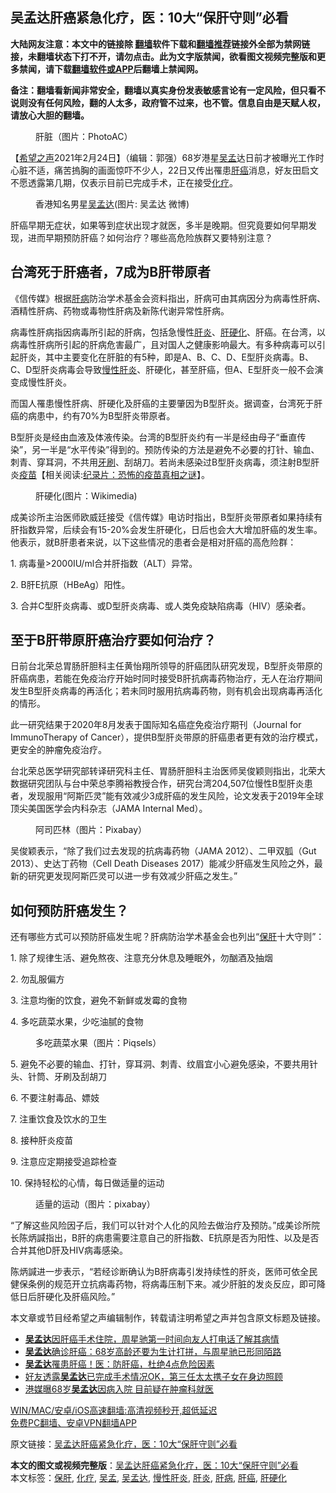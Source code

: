  <h2>吴孟达肝癌紧急化疗，医：10大“保肝守则”必看</h2> <p class="notice"><b>大陆网友注意：本文中的链接除 <a href="https://github.com/bannedbook/fanqiang" >翻墙</a>软件下载和<a href="https://github.com/killgcd/justmysocks/blob/master/README.md">翻墙推荐</a>链接外全部为禁网链接，未翻墙状态下打不开，请勿点击。此为文字版禁闻，欲看图文视频完整版和更多禁闻，请下载<a href="https://github.com/bannedbook/fanqiang">翻墙软件或APP</a>后翻墙上禁闻网。</p><p>备注：翻墙看新闻非常安全，翻墙以真实身份发表敏感言论有一定风险，但只看不说则没有任何风险，翻的人太多，政府管不过来，也不管。信息自由是天赋人权，请放心大胆的翻墙。</b></p>  <div class="entry"> <figure><figcaption>肝脏（图片：PhotoAC）</figcaption></figure> <p>【<span class='wp_keywordlink_affiliate'><a href="https://www.soundofhope.org" title="希望之声" target="_blank">希望之声</a></span>2021年2月24日】（编辑：郭强）68岁港星<a href="https://www.bannedbook.org/bnews/tag/%E5%90%B4%E5%AD%9F/" class="st_tag internal_tag" rel="tag" title="标签 吴孟 下的日志">吴孟</a>达日前才被曝光工作时心脏不适，痛苦摀胸的画面惊吓不少人，22日又传出罹患<a href="https://www.bannedbook.org/bnews/tag/%E8%82%9D%E7%99%8C/" class="st_tag internal_tag" rel="tag" title="标签 肝癌 下的日志">肝癌</a>消息，好友田启文不愿透露第几期，仅表示目前已完成手术，正在接受<a href="https://www.bannedbook.org/bnews/tag/%E5%8C%96%E7%96%97/" class="st_tag internal_tag" rel="tag" title="标签 化疗 下的日志">化疗</a>。</p> <figure><figcaption>香港知名男星<a href="https://www.bannedbook.org/bnews/tag/%e5%90%b4%e5%ad%9f%e8%be%be/" class="st_tag internal_tag" rel="tag" title="标签 吴孟达 下的日志">吴孟达</a>(图片: 吴孟达 微博)</figcaption></figure> <p>肝癌早期无症状，如果等到症状出现才就医，多半是晚期。但究竟要如何早期发现，进而早期预防肝癌？如何治疗？哪些高危险族群又要特别注意？</p> <h2>台湾死于肝癌者，7成为B肝带原者</h2> <p>《信传媒》根据<a href="https://www.bannedbook.org/bnews/tag/%E8%82%9D%E7%97%85/" class="st_tag internal_tag" rel="tag" title="标签 肝病 下的日志">肝病</a>防治学术基金会资料指出，肝病可由其病因分为病毒性肝病、酒精性肝病、药物或毒物性肝病及新陈代谢异常性肝病。</p> <p>病毒性肝病指因病毒所引起的肝病，包括急慢性<a href="https://www.bannedbook.org/bnews/tag/%E8%82%9D%E7%82%8E/" class="st_tag internal_tag" rel="tag" title="标签 肝炎 下的日志">肝炎</a>、<a href="https://www.bannedbook.org/bnews/tag/%e8%82%9d%e7%a1%ac%e5%8c%96/" class="st_tag internal_tag" rel="tag" title="标签 肝硬化 下的日志">肝硬化</a>、肝癌。在台湾，以病毒性肝病所引起的肝病危害最广，且对国人之健康影响最大。有多种病毒可以引起肝炎，其中主要变化在肝脏的有5种，即是A、B、C、D、E型肝炎病毒。B、C、D型肝炎病毒会导致<a href="https://www.bannedbook.org/bnews/tag/%e6%85%a2%e6%80%a7%e8%82%9d%e7%82%8e/" class="st_tag internal_tag" rel="tag" title="标签 慢性肝炎 下的日志">慢性肝炎</a>、肝硬化，甚至肝癌，但A、E型肝炎一般不会演变成慢性肝炎。</p> <p>而国人罹患慢性肝病、肝硬化及肝癌的主要肇因为B型肝炎。据调查，台湾死于肝癌的病患中，约有70%为B型肝炎带原者。</p> <p>B型肝炎是经由血液及体液传染。台湾的B型肝炎约有一半是经由母子“垂直传染”，另一半是“水平传染”得到的。预防传染的方法是避免不必要的打针、输血、刺青、穿耳洞，不共用<span class='wp_keywordlink'><a href="https://www.bannedbook.org/forum2/topic2874.html" title="杜斌《牙刷》" target="_blank">牙刷</a></span>、刮胡刀。若尚未感染过B型肝炎病毒，须注射B型肝炎<span class='wp_keywordlink'><a href="https://www.bannedbook.org/bnews/tculture/20160630/551027.html" title="疫苗" target="_blank">疫苗</a></span>【相关阅读:<a href='https://www.bannedbook.org/bnews/topimagenews/20180408/925060.html' target='_blank'>纪录片：恐怖的疫苗真相之谜</a>】。</p> <figure><figcaption>肝硬化(图片：Wikimedia)</figcaption></figure> <p>成美诊所主治医师欧威廷接受《信传媒》电访时指出，B型肝炎带原者如果持续有肝指数异常，后续会有15-20%会发生肝硬化，日后也会大大增加肝癌的发生率。他表示，就B肝患者来说，以下这些情况的患者会是相对肝癌的高危险群：</p>  <p>1. 病毒量&gt;2000IU/ml合并肝指数（ALT）异常。</p> <p>2. B肝E抗原（HBeAg）阳性。</p> <p>3. 合并C型肝炎病毒、或D型肝炎病毒、或人类免疫缺陷病毒（HIV）感染者。</p> <h2>至于B肝带原肝癌治疗要如何治疗？</h2> <p>日前台北荣总胃肠肝胆科主任黄怡翔所领导的肝癌团队研究发现，B型肝炎带原的肝癌病患，若能在免疫治疗开始时同时接受B肝抗病毒药物治疗，无人在治疗期间发生B型肝炎病毒的再活化；若未同时服用抗病毒药物，则有机会出现病毒再活化的情形。</p> <p>此一研究结果于2020年8月发表于国际知名癌症免疫治疗期刊（Journal for ImmunoTherapy of Cancer），提供B型肝炎带原的肝癌患者更有效的治疗模式，更安全的肿瘤免疫治疗。</p> <p>台北荣总医学研究部转译研究科主任、胃肠肝胆科主治医师吴俊颖则指出，北荣大数据研究团队与台中荣总李腾裕教授合作，研究台湾204,507位慢性B型肝炎患者，发现服用“阿斯匹灵”能有效减少3成肝癌的发生风险，论文发表于2019年全球顶尖美国医学会内科杂志（JAMA Internal Med）。</p> <figure><figcaption>阿司匹林（图片：Pixabay）</figcaption></figure> <p>吴俊颖表示，“除了我们过去发现的抗病毒药物（JAMA 2012）、二甲双胍（Gut 2013）、史达丁药物（Cell Death Diseases 2017）能减少肝癌发生风险之外，最新的研究更发现阿斯匹灵可以进一步有效减少肝癌之发生。”</p>  <h2>如何预防肝癌发生？</h2> <p>还有哪些方式可以预防肝癌发生呢？肝病防治学术基金会也列出“<a href="https://www.bannedbook.org/bnews/tag/%E4%BF%9D%E8%82%9D/" class="st_tag internal_tag" rel="tag" title="标签 保肝 下的日志">保肝</a>十大守则”：</p> <p>1. 除了规律生活、避免熬夜、注意充分休息及睡眠外，勿酗酒及抽烟</p> <p>2. 勿乱服偏方</p> <p>3. 注意均衡的饮食，避免不新鲜或发霉的食物</p> <p>4. 多吃蔬菜水果，少吃油腻的食物</p> <figure><figcaption>多吃蔬菜水果（图片：Piqsels）</figcaption></figure> <p>5. 避免不必要的输血、打针，穿耳洞、刺青、纹眉宜小心避免感染，不要共用针头、针筒、牙刷及刮胡刀</p> <p>6. 不要注射毒品、嫖妓</p>  <p>7. 注重饮食及饮水的卫生</p> <p>8. 接种肝炎疫苗</p> <p>9. 注意应定期接受追踪检查</p> <p>10. 保持轻松的心情，每日做适量的运动</p> <figure><figcaption>适量的运动（图片：pixabay）</figcaption></figure> <p>“了解这些风险因子后，我们可以针对个人化的风险去做治疗及预防。”成美诊所院长陈炳諴指出，B肝的病患需要注意自己的肝指数、E抗原是否为阳性、以及是否合并其他D肝及HIV病毒感染。</p> <p>陈炳諴进一步表示，“若经诊断确认为B肝病毒引发持续性的肝炎，医师可依全民健保条例的规范开立抗病毒药物，将病毒压制下来。减少肝脏的发炎反应，即可降低日后肝硬化及肝癌风险。”</p> <p>本文章或节目经希望之声编辑制作，转载请注明希望之声并包含原文标题及链接。</p>  <ul class='op-related-articles' title='相关阅读'> <li><a href='https://www.bannedbook.org/bnews/yule/20210224/1492761.html' target='_blank'><b>吴孟达</b>因肝癌手术住院，周星驰第一时间向友人打电话了解其病情</a></li> <li><a href='https://www.bannedbook.org/bnews/yule/20210223/1492162.html' target='_blank'><b>吴孟达</b>确诊肝癌：68岁高龄还要为生计打拼，与周星驰已形同陌路</a></li> <li><a href='https://www.bannedbook.org/bnews/comments/20210223/1491964.html' target='_blank'><b>吴孟达</b>罹患肝癌！医：防肝癌，杜绝4点危险因素</a></li> <li><a href='https://www.bannedbook.org/bnews/yule/20210222/1491495.html' target='_blank'>好友透露<b>吴孟达</b>已完成手术情况OK，第三任太太携子女在身边照顾</a></li> <li><a href='https://www.bannedbook.org/bnews/yule/20210222/1491475.html' target='_blank'>港媒曝68岁<b>吴孟达</b>因病入院 目前疑在肿瘤科就医</a></li> </ul> <p class="texttj"> <a href="https://github.com/bannedbook/fanqiang/wiki/V2ray%E6%9C%BA%E5%9C%BA" target="_blank">WIN/MAC/安卓/iOS高速翻墙:高清视频秒开,超低延迟</a><br/> <a href="https://github.com/bannedbook/fanqiang/wiki/%E7%A6%81%E9%97%BB%E7%BD%91%E5%AE%89%E5%8D%93%E7%BF%BB%E5%A2%99%E6%96%B0%E9%97%BBAPP" target="_blank">免费PC翻墙、安卓VPN翻墙APP</a></p><p>原文链接：<a class="src_link"  href="https://www.soundofhope.org/post/477440" target="_blank">吴孟达肝癌紧急化疗，医：10大“保肝守则”必看</a></p><a name='sharetosocial'></a>       <div><b>本文的图文或视频完整版</b>：<a href='https://www.bannedbook.org/bnews/comments/20210224/1493078.html'>吴孟达肝癌紧急化疗，医：10大“保肝守则”必看</a></div>  </div><!--END ENTRY--> <div class="postfooter"> <div>本文标签：<a href="https://www.bannedbook.org/bnews/tag/%E4%BF%9D%E8%82%9D/" rel="tag">保肝</a>, <a href="https://www.bannedbook.org/bnews/tag/%E5%8C%96%E7%96%97/" rel="tag">化疗</a>, <a href="https://www.bannedbook.org/bnews/tag/%E5%90%B4%E5%AD%9F/" rel="tag">吴孟</a>, <a href="https://www.bannedbook.org/bnews/tag/%e5%90%b4%e5%ad%9f%e8%be%be/" rel="tag">吴孟达</a>, <a href="https://www.bannedbook.org/bnews/tag/%e6%85%a2%e6%80%a7%e8%82%9d%e7%82%8e/" rel="tag">慢性肝炎</a>, <a href="https://www.bannedbook.org/bnews/tag/%E8%82%9D%E7%82%8E/" rel="tag">肝炎</a>, <a href="https://www.bannedbook.org/bnews/tag/%E8%82%9D%E7%97%85/" rel="tag">肝病</a>, <a href="https://www.bannedbook.org/bnews/tag/%E8%82%9D%E7%99%8C/" rel="tag">肝癌</a>, <a href="https://www.bannedbook.org/bnews/tag/%e8%82%9d%e7%a1%ac%e5%8c%96/" rel="tag">肝硬化</a></div>  </div><!--END POSTFOOTER--> 